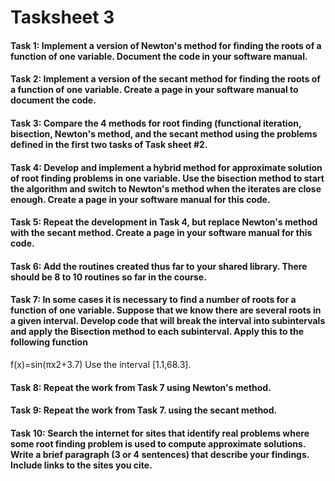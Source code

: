 # Tasksheet 3  
#### Task 1: Implement a version of Newton's method for finding the roots of a function of one variable. Document the code in your software manual.  
#### Task 2: Implement a version of the secant method for finding the roots of a function of one variable. Create a page in your software manual to document the code.  
#### Task 3: Compare the 4 methods for root finding (functional iteration, bisection, Newton's method, and the secant method using the problems defined in the first two tasks of Task sheet #2.  
#### Task 4: Develop and implement a hybrid method for approximate solution of root finding problems in one variable. Use the bisection method to start the algorithm and switch to Newton's method when the iterates are close enough. Create a page in your software manual for this code.  
#### Task 5: Repeat the development in Task 4, but replace Newton's method with the secant method. Create a page in your software manual for this code.  
#### Task 6: Add the routines created thus far to your shared library. There should be 8 to 10 routines so far in the course.  
#### Task 7: In some cases it is necessary to find a number of roots for a function of one variable. Suppose that we know there are several roots in a given interval. Develop code that will break the interval into subintervals and apply the Bisection method to each subinterval. Apply this to the following function  
f(x)=sin(πx2+3.7) Use the interval [1.1,68.3].  
#### Task 8: Repeat the work from Task 7 using Newton's method.  
#### Task 9: Repeat the work from Task 7. using the secant method.  
#### Task 10: Search the internet for sites that identify real problems where some root finding problem is used to compute approximate solutions. Write a brief paragraph (3 or 4 sentences) that describe your findings. Include links to the sites you cite.  
